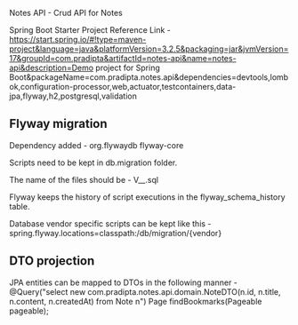 Notes API - Crud API for Notes

Spring Boot Starter Project Reference Link -
https://start.spring.io/#!type=maven-project&language=java&platformVersion=3.2.5&packaging=jar&jvmVersion=17&groupId=com.pradipta&artifactId=notes-api&name=notes-api&description=Demo project for Spring Boot&packageName=com.pradipta.notes.api&dependencies=devtools,lombok,configuration-processor,web,actuator,testcontainers,data-jpa,flyway,h2,postgresql,validation

Flyway migration
----------------
Dependency added -
<dependency>
<groupId>org.flywaydb</groupId>
<artifactId>flyway-core</artifactId>
</dependency>

Scripts need to be kept in db.migration folder.

The name of the files should be - V<version>__<name of file>.sql

Flyway keeps the history of script executions in the flyway_schema_history table.

Database vendor specific scripts can be kept like this -
spring.flyway.locations=classpath:/db/migration/{vendor}

DTO projection
--------------
JPA entities can be mapped to DTOs in the following manner -
@Query("select new com.pradipta.notes.api.domain.NoteDTO(n.id, n.title, n.content, n.createdAt) from Note n")
Page<NoteDTO> findBookmarks(Pageable pageable);
